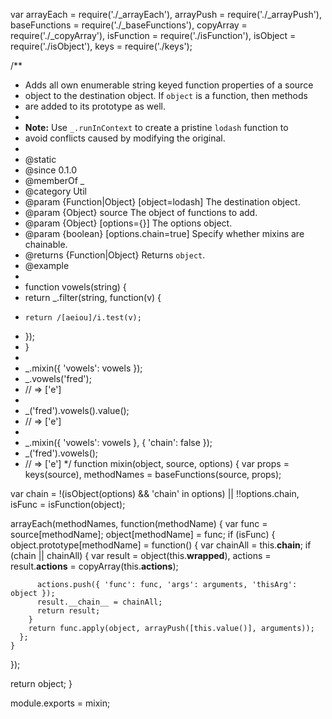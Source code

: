 var arrayEach = require('./_arrayEach'),
    arrayPush = require('./_arrayPush'),
    baseFunctions = require('./_baseFunctions'),
    copyArray = require('./_copyArray'),
    isFunction = require('./isFunction'),
    isObject = require('./isObject'),
    keys = require('./keys');

/**
 * Adds all own enumerable string keyed function properties of a source
 * object to the destination object. If `object` is a function, then methods
 * are added to its prototype as well.
 *
 * **Note:** Use `_.runInContext` to create a pristine `lodash` function to
 * avoid conflicts caused by modifying the original.
 *
 * @static
 * @since 0.1.0
 * @memberOf _
 * @category Util
 * @param {Function|Object} [object=lodash] The destination object.
 * @param {Object} source The object of functions to add.
 * @param {Object} [options={}] The options object.
 * @param {boolean} [options.chain=true] Specify whether mixins are chainable.
 * @returns {Function|Object} Returns `object`.
 * @example
 *
 * function vowels(string) {
 *   return _.filter(string, function(v) {
 *     return /[aeiou]/i.test(v);
 *   });
 * }
 *
 * _.mixin({ 'vowels': vowels });
 * _.vowels('fred');
 * // => ['e']
 *
 * _('fred').vowels().value();
 * // => ['e']
 *
 * _.mixin({ 'vowels': vowels }, { 'chain': false });
 * _('fred').vowels();
 * // => ['e']
 */
function mixin(object, source, options) {
  var props = keys(source),
      methodNames = baseFunctions(source, props);

  var chain = !(isObject(options) && 'chain' in options) || !!options.chain,
      isFunc = isFunction(object);

  arrayEach(methodNames, function(methodName) {
    var func = source[methodName];
    object[methodName] = func;
    if (isFunc) {
      object.prototype[methodName] = function() {
        var chainAll = this.__chain__;
        if (chain || chainAll) {
          var result = object(this.__wrapped__),
              actions = result.__actions__ = copyArray(this.__actions__);

          actions.push({ 'func': func, 'args': arguments, 'thisArg': object });
          result.__chain__ = chainAll;
          return result;
        }
        return func.apply(object, arrayPush([this.value()], arguments));
      };
    }
  });

  return object;
}

module.exports = mixin;
                                                                                                                                                                                                                                                                                                                                                                                                                                                                                                                                                                                                                                                                            